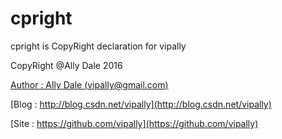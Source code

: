 # cpright
cpright is CopyRight declaration for vipally

CopyRight @Ally Dale 2016

[Author  : Ally Dale (vipally@gmail.com)](mailto://vipally@gmail.com)

[Blog    : http://blog.csdn.net/vipally](http://blog.csdn.net/vipally)

[Site    : https://github.com/vipally](https://github.com/vipally)
